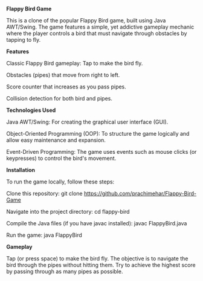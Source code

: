 **Flappy Bird Game**

This is a clone of the popular Flappy Bird game, built using Java AWT/Swing. The game features a simple, yet addictive gameplay mechanic where the player controls a bird that must navigate through obstacles by tapping to fly.

**Features**

Classic Flappy Bird gameplay: Tap to make the bird fly.

Obstacles (pipes) that move from right to left.

Score counter that increases as you pass pipes.

Collision detection for both bird and pipes.

**Technologies Used**

Java AWT/Swing: For creating the graphical user interface (GUI).

Object-Oriented Programming (OOP): To structure the game logically and allow easy maintenance and expansion.

Event-Driven Programming: The game uses events such as mouse clicks (or keypresses) to control the bird's movement.

**Installation**

To run the game locally, follow these steps:

Clone this repository: git clone https://github.com/prachimehar/Flappy-Bird-Game

Navigate into the project directory: cd flappy-bird

Compile the Java files (if you have javac installed): javac FlappyBird.java

Run the game: java FlappyBird

**Gameplay**

Tap (or press space) to make the bird fly.
The objective is to navigate the bird through the pipes without hitting them.
Try to achieve the highest score by passing through as many pipes as possible.
